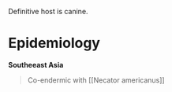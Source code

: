 Definitive host is canine.

# Epidemiology
**Southeeast Asia**
> Co-endermic with [[Necator americanus]]